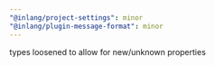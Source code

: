 ```yaml
---
"@inlang/project-settings": minor
"@inlang/plugin-message-format": minor
---
```


types loosened to allow for new/unknown properties
